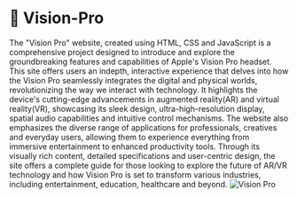 #  Vision-Pro
The "Vision Pro" website, created using HTML, CSS and JavaScript is a comprehensive project designed to introduce and explore the groundbreaking features and capabilities of Apple's Vision Pro headset. This site offers users an indepth, interactive experience that delves into how the Vision Pro seamlessly integrates the digital and physical worlds, revolutionizing the way we interact with technology. It highlights the device's cutting-edge advancements in augmented reality(AR) and virtual reality(VR), showcasing its sleek design, ultra-high-resolution display, spatial audio capabilities and intuitive control mechanisms. The website also emphasizes the diverse range of applications for professionals, creatives and everyday users, allowing them to experience everything from immersive entertainment to enhanced productivity tools. Through its visually rich content, detailed specifications and user-centric design, the site offers a complete guide for those looking to explore the future of AR/VR technology and how Vision Pro is set to transform various industries, including entertainment, education, healthcare and beyond.
![Vision Pro](https://github.com/user-attachments/assets/edccbc20-5b7a-4b27-bc4a-8ece73d8288c)
